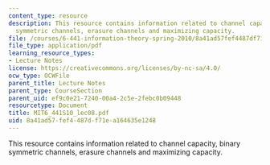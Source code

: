 ```yaml
---
content_type: resource
description: This resource contains information related to channel capacity, binary
  symmetric channels, erasure channels and maximizing capacity.
file: /courses/6-441-information-theory-spring-2010/8a41ad57fef4487df71ea164635e1248_MIT6_441S10_lec08.pdf
file_type: application/pdf
learning_resource_types:
- Lecture Notes
license: https://creativecommons.org/licenses/by-nc-sa/4.0/
ocw_type: OCWFile
parent_title: Lecture Notes
parent_type: CourseSection
parent_uid: ef9c0e21-7240-00a4-2c5e-2febc0b09448
resourcetype: Document
title: MIT6_441S10_lec08.pdf
uid: 8a41ad57-fef4-487d-f71e-a164635e1248
---
```

This resource contains information related to channel capacity, binary symmetric channels, erasure channels and maximizing capacity.
